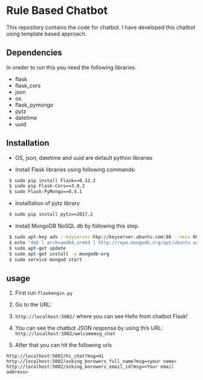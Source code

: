 Rule Based Chatbot
===================

This repository contains the code for chatbot. I have developed this chatbot using template based approach.

## Dependencies

In oreder to run this you need the following libraries.

* flask
* flask_cors
* json
* os
* flask_pymongo
* pytz
* datetime
* uuid

## Installation

* OS, json, datetime and uuid are default python libraries


* Install Flask libraries using following commands:
```bash
 $ sudo pip install Flask==0.12.2
 $ sudo pip Flask-Cors==3.0.2
 $ sudo Flask-PyMongo==0.5.1
```
* Installlation of pytz library
```bash
 $ sudo pip install pytz==2017.2
```


* Install MongoDB NoSQL db by following this step.
```bash
 $ sudo apt-key adv --keyserver hkp://keyserver.ubuntu.com:80 --recv 0C49F3730359A14518585931BC711F9BA15703C6
 $ echo "deb [ arch=amd64,arm64 ] http://repo.mongodb.org/apt/ubuntu xenial/mongodb-org/3.4 multiverse" | sudo tee /etc/apt/sources.list.d/mongodb-org-3.4.list
 $ sudo apt-get update
 $ sudo apt-get install -y mongodb-org
 $ sudo service mongod start

```
 ## usage
1. First run `flaskengin.py` 

2. Go to the URL: 

3. `http://localhost:5002/` where you can see Hello from chatbot Flask! 

4. You can see the chatbot JSON response by using this URL: 
```http://localhost:5002/welcomemsg_chat```

5. After that you can hit the following urls
  ```
  http://localhost:5002/hi_chat?msg=Hi
  http://localhost:5002/asking_borowers_full_name?msg=<your name> 
  http://localhost:5002/asking_borowers_email_id?msg=<Your email address>
  ```
 
